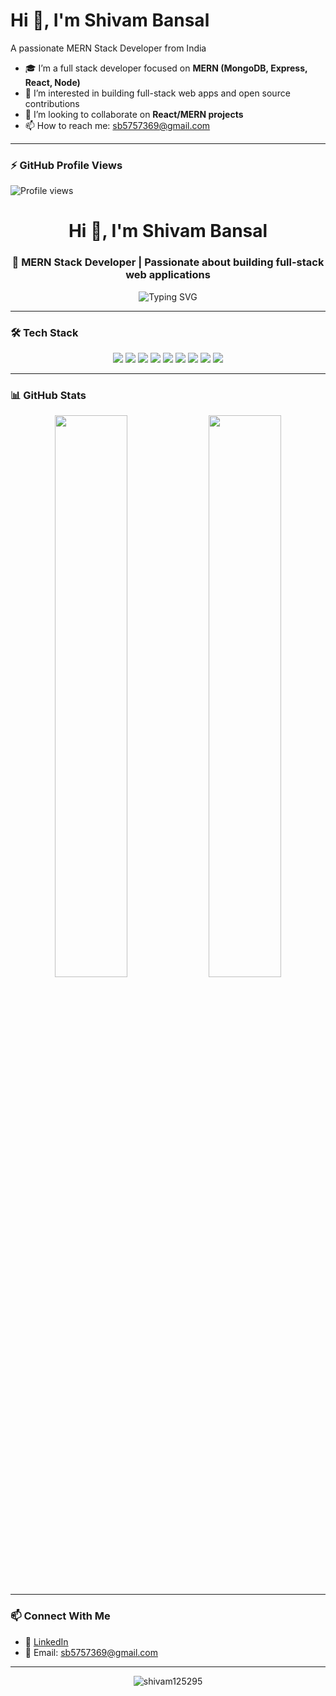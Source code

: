 
   
   # Hi 👋, I'm Shivam Bansal

A passionate MERN Stack Developer from India

- 🎓 I’m a full stack developer focused on **MERN (MongoDB, Express, React, Node)**
- 👀 I’m interested in building full-stack web apps and open source contributions
- 🤝 I’m looking to collaborate on **React/MERN projects**
- 📫 How to reach me: [sb5757369@gmail.com](mailto:sb5757369@gmail.com)

---

### ⚡ GitHub Profile Views

![Profile views](https://komarev.com/ghpvc/?username=shivam125295&label=Profile%20views&color=0e75b6&style=flat)

   
   
   
   
   
   
   <h1 align="center">Hi 👋, I'm Shivam Bansal</h1>
<h3 align="center">🚀 MERN Stack Developer | Passionate about building full-stack web applications</h3>

<p align="center">
  <img src="https://readme-typing-svg.demolab.com?font=Fira+Code&size=22&pause=1000&color=F7F7F7&background=000000&center=true&vCenter=true&width=435&lines=Hi+%F0%9F%91%8B+I'm+Shivam+Bansal;MERN+Stack+Developer;Always+Learning+New+Tech!" alt="Typing SVG" />
</p>

---

### 🛠️ Tech Stack

<p align="center">
  <img src="https://img.shields.io/badge/MongoDB-4EA94B?style=for-the-badge&logo=mongodb&logoColor=white"/>
  <img src="https://img.shields.io/badge/Express.js-000000?style=for-the-badge&logo=express&logoColor=white"/>
  <img src="https://img.shields.io/badge/React-20232A?style=for-the-badge&logo=react&logoColor=61DAFB"/>
  <img src="https://img.shields.io/badge/Node.js-339933?style=for-the-badge&logo=node.js&logoColor=white"/>
  <img src="https://img.shields.io/badge/JavaScript-F7DF1E?style=for-the-badge&logo=javascript&logoColor=black"/>
  <img src="https://img.shields.io/badge/HTML5-E34F26?style=for-the-badge&logo=html5&logoColor=white"/>
  <img src="https://img.shields.io/badge/CSS3-1572B6?style=for-the-badge&logo=css3&logoColor=white"/>
  <img src="https://img.shields.io/badge/Tailwind_CSS-38B2AC?style=for-the-badge&logo=tailwind-css&logoColor=white"/>
  <img src="https://img.shields.io/badge/Git-F05032?style=for-the-badge&logo=git&logoColor=white"/>
</p>

---

### 📊 GitHub Stats

<p align="center">
  <img src="https://github-readme-stats.vercel.app/api?username=shivam125295&show_icons=true&theme=tokyonight" width="48%"/>
  <img src="https://github-readme-streak-stats.herokuapp.com/?user=shivam125295&theme=tokyonight" width="48%"/>
</p>

---

### 📫 Connect With Me

- 🔗 [LinkedIn](https://www.linkedin.com/in/shivam-bansal-0ba5b5168)
- 📧 Email: sb5757369@gmail.com

---

<p align="center">
  <img src="https://komarev.com/ghpvc/?username=shivam125295&label=Profile%20views&color=0e75b6&style=flat" alt="shivam125295" />
</p>
